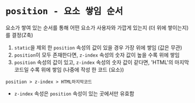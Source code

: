 # `position - 요소 쌓임 순서`

요소가 쌓여 있는 순서를 통해 어떤 요소가 사용자와 가깝게 있는지 (더 위에 쌓이는지)를 결정(Z축)

1. `static`을 제외 한 `position` 속성의 값이 있을 경우 가장 위에 쌓임 (값은 무관)
2. `position`이 모두 존재한다면, `z-index` 속성의 숫자 값이 높을 수록 위에 쌓임
3. `position` 속성의 값이 있고, `z-index` 속성의 숫자 값이 같다면, 'HTML'의 마지막 코드일 수록 위에 쌓임 (나중에 작성 한 코드 (요소))

```
position > z-index > HTML마지막코드
```

- `z-index` 속성은 `position` 속성이 있는 곳에서만 유효함
